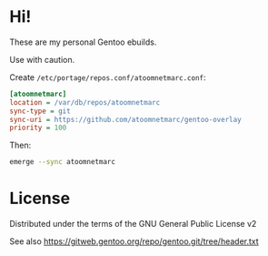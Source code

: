 # Hi!

These are my personal Gentoo ebuilds.

Use with caution.

Create `/etc/portage/repos.conf/atoomnetmarc.conf`:
```ini
[atoomnetmarc]
location = /var/db/repos/atoomnetmarc
sync-type = git
sync-uri = https://github.com/atoomnetmarc/gentoo-overlay
priority = 100
```

Then:
```bash
emerge --sync atoomnetmarc
```

# License

Distributed under the terms of the GNU General Public License v2

See also https://gitweb.gentoo.org/repo/gentoo.git/tree/header.txt
